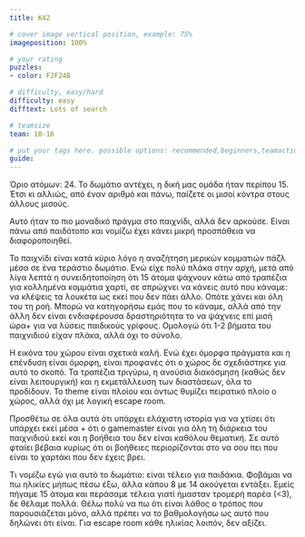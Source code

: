 ```yaml
---
title: K42

# cover image vertical position, example: 75%
imageposition: 100%

# your rating
puzzles:
- color: F2F24B

# difficulty, easy/hard
difficulty: easy
difftext: Lots of search

# teamsize
team: 10-16

# put your tags here. possible options: recommended,beginners,teamaction
guide:
---
```


Όριο ατόμων: 24. Το δωμάτιο αντέχει, η δική μας ομάδα ήταν περίπου 15. Έτσι κι αλλιώς, από έναν αριθμό και πάνω, παίζετε οι μισοί κόντρα στους άλλους μισούς.

Αυτό ήταν το πιο μοναδικό πράγμα στο παιχνίδι, αλλά δεν αρκούσε. Είναι πάνω από παιδότοπο και νομίζω έχει κάνει μικρή προσπάθεια να διαφοροποιηθεί.

Το παιχνίδι είναι κατά κύριο λόγο η αναζήτηση μερικών κομματιών πάζλ μέσα σε ένα τεράστιο δωμάτιο. Ενώ είχε πολύ πλάκα στην αρχή, μετά από λίγα λεπτά η συνειδητοποίηση ότι 15 άτομα ψάχνουν κάτω από τραπέζια για κολλημένα κομμάτια
χαρτί, σε σπρώχνει να κάνεις αυτό που κάναμε: να κλέψεις τα λουκέτα ως εκεί που δεν πάει άλλο. Οπότε χάνει και όλη του τη ροή. Μπορώ να κατηγορήσω εμάς που το κάναμε, αλλά από την άλλη δεν είναι ενδιαφέρουσα δραστηριότητα το
να ψάχνεις επί μισή ώρα+ για να λύσεις παιδικούς γρίφους. Ομολογώ ότι 1-2 βήματα του παιχνιδιού είχαν πλάκα, αλλά όχι το σύνολο.

Η εικόνα του χώρου είναι σχετικά καλή. Ενώ έχει όμορφα πράγματα και η επένδυση είναι όμορφη, είναι προφανές ότι ο χώρος δε σχεδιάστηκε για αυτό το σκοπό. Τα τραπέζια τριγύρω, η ανούσια διακόσμηση (καθώς δεν είναι λειτουργική)
και η εκμετάλλευση των διαστάσεων, όλα το προδίδουν. Το theme είναι πλοίου και όντως θυμίζει πειρατικό πλοίο ο χώρος, αλλά όχι με λογική escape room.

Προσθέτω σε όλα αυτά ότι υπάρχει ελάχιστη ιστορία για να χτίσει ότι υπάρχει εκεί μέσα + ότι ο gamemaster είναι για όλη τη διάρκεια του παιχνιδιού εκεί και η βοήθεια του δεν είναι καθόλου θεματική. Σε αυτό φταίει βέβαια κυρίως ότι οι
βοήθειες περιορίζονται στο να σου πει που είναι το χαρτάκι που δεν έχεις βρει.

Τι νομίζω εγώ για αυτό το δωμάτιο: είναι τέλειο για παιδάκια. Φοβάμαι να πω ηλικίες μήπως πέσω έξω, άλλα κάπου 8 με 14 ακούγεται εντάξει. Εμείς πήγαμε 15 άτομα και περάσαμε τέλεια γιατί ήμασταν τρομερή παρέα (<3), δε θέλαμε πολλά.
Θέλω πολύ να πω ότι είναι λάθος ο τρόπος που παρουσιάζεται μόνο, αλλά πρέπει να το βαθμολογήσω ως αυτό που δηλώνει ότι είναι. Για escape room κάθε ηλικίας λοιπόν, δεν αξίζει.
